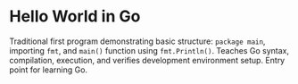 # Hello World in Go

Traditional first program demonstrating basic structure: `package main`, importing `fmt`, and `main()` function using `fmt.Println()`. Teaches Go syntax, compilation, execution, and verifies development environment setup. Entry point for learning Go.